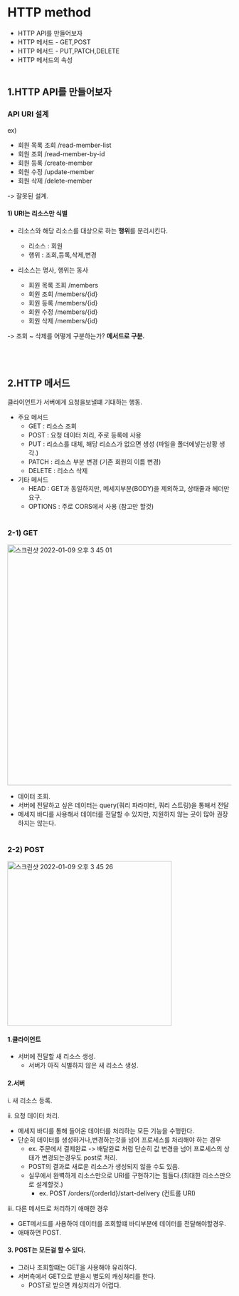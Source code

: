 # HTTP method

- HTTP API를 만들어보자
- HTTP 메서드 - GET,POST
- HTTP 메서드 - PUT,PATCH,DELETE
- HTTP 메서드의 속성
  <br></br>

## 1.HTTP API를 만들어보자

### API URI 설계

ex)

- 회원 목록 조회 /read-member-list
- 회원 조회 /read-member-by-id
- 회원 등록 /create-member
- 회원 수정 /update-member
- 회원 삭제 /delete-member

-> 잘못된 설계.

#### 1) URI는 리소스만 식별

- 리소스와 해당 리소스를 대상으로 하는 **행위**를 분리시킨다.

  - 리소스 : 회원
  - 행위 : 조회,등록,삭제,변경

- 리소스는 명사, 행위는 동사

  - 회원 목록 조회 /members
  - 회원 조회 /members/{id}
  - 회원 등록 /members/{id}
  - 회원 수정 /members/{id}
  - 회원 삭제 /members/{id}

-> 조회 ~ 삭제를 어떻게 구분하는가? **메서드로 구분.**
<br></br>
<br></br>

## 2.HTTP 메서드

클라이언트가 서버에게 요청을보낼떄 기대하는 행동.

- 주요 메서드
  - GET : 리소스 조회
  - POST : 요청 데이터 처리, 주로 등록에 사용
  - PUT : 리소스를 대체, 해당 리소스가 없으면 생성 (파일을 폴더에넣는상황 생각.)
  - PATCH : 리소스 부분 변경 (기존 회원의 이름 변경)
  - DELETE : 리소스 삭제
- 기타 메서드
  - HEAD : GET과 동일하지만, 메세지부분(BODY)을 제외하고, 상태줄과 헤더만 요구.
  - OPTIONS : 주로 CORS에서 사용 (참고만 할것)
    <br></br>

### 2-1) GET

<img width="540" alt="스크린샷 2022-01-09 오후 3 45 01" src="https://user-images.githubusercontent.com/58588011/148672124-f0a1ba29-f9ea-4976-b11f-0bdafce34842.png">

- 데이터 조회.
- 서버에 전달하고 싶은 데이터는 query(쿼리 파라미터, 쿼리 스트링)을 통해서 전달
- 메세지 바디를 사용해서 데이터를 전달할 수 있지만, 지원하지 않는 곳이 많아 권장하지는 않는다.
  <br></br>

### 2-2) POST

<img width="369" alt="스크린샷 2022-01-09 오후 3 45 26" src="https://user-images.githubusercontent.com/58588011/148672134-fc9d22b9-15d0-4cd6-bbd3-ebf1fcfa1852.png">

#### 1.클라이언트

- 서버에 전달할 새 리소스 생성.
  - 서버가 아직 식별하지 않은 새 리소스 생성.

#### 2.서버

i. 새 리소스 등록.

ii. 요청 데이터 처리.

- 메세지 바디를 통해 들어온 데이터를 처리하는 모든 기능을 수행한다.
- 단순히 데이터를 생성하거나,변경하는것을 넘어 프로세스를 처리해야 하는 경우
  - ex. 주문에서 결제완료 -> 배달완료 처럼 단순히 값 변경을 넘어 프로세스의 상태가 변경되는경우도 post로 처리.
  - POST의 결과로 새로운 리소스가 생성되지 않을 수도 있음.
  - 실무에서 완벽하게 리소스만으로 URI를 구현하기는 힘들다.(최대한 리소스만으로 설계할것.)
    - ex. POST /orders/{orderId}/start-delivery (컨트롤 URI)

iii. 다른 메서드로 처리하기 애매한 경우

- GET메서드를 사용하여 데이터를 조회할떄 바디부분에 데이터를 전달해야할경우.
- 애매하면 POST.

#### 3. POST는 모든걸 할 수 있다.

- 그러나 조회할떄는 GET을 사용해야 유리하다.
- 서버측에서 GET으로 받을시 별도의 캐싱처리를 한다.
  - POST로 받으면 캐싱처리가 어렵다.
